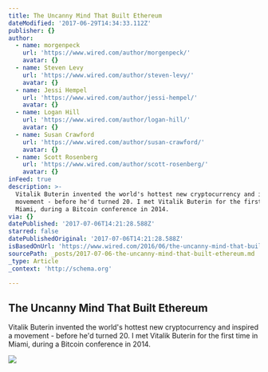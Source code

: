 ```yaml
---
title: The Uncanny Mind That Built Ethereum
dateModified: '2017-06-29T14:34:33.112Z'
publisher: {}
author:
  - name: morgenpeck
    url: 'https://www.wired.com/author/morgenpeck/'
    avatar: {}
  - name: Steven Levy
    url: 'https://www.wired.com/author/steven-levy/'
    avatar: {}
  - name: Jessi Hempel
    url: 'https://www.wired.com/author/jessi-hempel/'
    avatar: {}
  - name: Logan Hill
    url: 'https://www.wired.com/author/logan-hill/'
    avatar: {}
  - name: Susan Crawford
    url: 'https://www.wired.com/author/susan-crawford/'
    avatar: {}
  - name: Scott Rosenberg
    url: 'https://www.wired.com/author/scott-rosenberg/'
    avatar: {}
inFeed: true
description: >-
  Vitalik Buterin invented the world's hottest new cryptocurrency and inspired a
  movement - before he'd turned 20. I met Vitalik Buterin for the first time in
  Miami, during a Bitcoin conference in 2014.
via: {}
datePublished: '2017-07-06T14:21:28.588Z'
starred: false
datePublishedOriginal: '2017-07-06T14:21:28.588Z'
isBasedOnUrl: 'https://www.wired.com/2016/06/the-uncanny-mind-that-built-ethereum/'
sourcePath: _posts/2017-07-06-the-uncanny-mind-that-built-ethereum.md
_type: Article
_context: 'http://schema.org'

---
```

<article style=""><h1>The Uncanny Mind That Built Ethereum</h1><p>Vitalik Buterin invented the world's hottest new cryptocurrency and inspired a movement - before he'd turned 20. I met Vitalik Buterin for the first time in Miami, during a Bitcoin conference in 2014.</p><img src="https://media.wired.com/photos/5941ec49e9030c15ddbcd8ce/191:100/pass/1EuVTlr3k3ZFEYky4oo6mcA-1.jpeg" /></article>